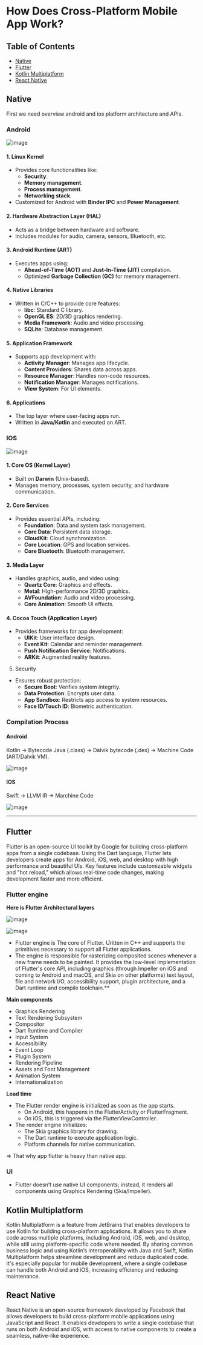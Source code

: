 # How Does Cross-Platform Mobile App Work?


## Table of Contents

- [Native](#Native)
- [Flutter](#Flutter)
- [Kotlin Multiplatform](#Kotlin-Multiplatform)
- [React Native](#React-Native)

## Native
First we need overview android and ios platform architecture and APIs. 

### Android

![image](https://github.com/user-attachments/assets/fedd1aad-b6a7-4b96-b40d-3d4fcf837910)

  #### 1. Linux Kernel
  - Provides core functionalities like:
    - **Security**.
    - **Memory management**.
    - **Process management**.
    - **Networking stack**.
  - Customized for Android with **Binder IPC** and **Power Management**.
  
  #### 2. Hardware Abstraction Layer (HAL)
  - Acts as a bridge between hardware and software.
  - Includes modules for audio, camera, sensors, Bluetooth, etc.
  
  #### 3. Android Runtime (ART)
  - Executes apps using:
    - **Ahead-of-Time (AOT)** and **Just-In-Time (JIT)** compilation.
    - Optimized **Garbage Collection (GC)** for memory management.
  
  #### 4. Native Libraries
  - Written in C/C++ to provide core features:
    - **libc**: Standard C library.
    - **OpenGL ES**: 2D/3D graphics rendering.
    - **Media Framework**: Audio and video processing.
    - **SQLite**: Database management.
  
  #### 5. Application Framework
  - Supports app development with:
    - **Activity Manager**: Manages app lifecycle.
    - **Content Providers**: Shares data across apps.
    - **Resource Manager**: Handles non-code resources.
    - **Notification Manager**: Manages notifications.
    - **View System**: For UI elements.
  
  #### 6. Applications
  - The top layer where user-facing apps run.
  - Written in **Java/Kotlin** and executed on ART.


### IOS

![image](https://github.com/user-attachments/assets/dda75dc3-0445-4050-9cd0-2f2e814a4b27)

  #### 1. Core OS (Kernel Layer)
  - Built on **Darwin** (Unix-based).
  - Manages memory, processes, system security, and hardware communication.
  
  #### 2. Core Services
  - Provides essential APIs, including:
    - **Foundation**: Data and system task management.
    - **Core Data**: Persistent data storage.
    - **CloudKit**: Cloud synchronization.
    - **Core Location**: GPS and location services.
    - **Core Bluetooth**: Bluetooth management.
  
  #### 3. Media Layer
  - Handles graphics, audio, and video using:
    - **Quartz Core**: Graphics and effects.
    - **Metal**: High-performance 2D/3D graphics.
    - **AVFoundation**: Audio and video processing.
    - **Core Animation**: Smooth UI effects.
  
  #### 4. Cocoa Touch (Application Layer)
  - Provides frameworks for app development:
    - **UIKit**: User interface design.
    - **Event Kit**: Calendar and reminder management.
    - **Push Notification Service**: Notifications.
    - **ARKit**: Augmented reality features.
  
  5. Security
  - Ensures robust protection:
    - **Secure Boot**: Verifies system integrity.
    - **Data Protection**: Encrypts user data.
    - **App Sandbox**: Restricts app access to system resources.
    - **Face ID/Touch ID**: Biometric authentication.

### Compilation Process
#### Android

Kotlin → Bytecode Java (.class) → Dalvik bytecode (.dex) → Machine Code (ART/Dalvik VM).

![image](https://github.com/user-attachments/assets/e4da5291-74c9-4e4e-b09c-300e0dea344f)

#### IOS

Swift → LLVM IR → Marchine Code

![image](https://github.com/user-attachments/assets/0d4490fd-ca4d-44aa-9266-a87bfd1f62f0)

---


## Flutter

Flutter is an open-source UI toolkit by Google for building cross-platform apps from a single codebase. Using the Dart language, Flutter lets developers create apps for Android, iOS, web, and desktop with high performance and beautiful UIs. Key features include customizable widgets and "hot reload," which allows real-time code changes, making development faster and more efficient.

### Flutter engine

**Here is Flutter Architectural layers**

![image](https://github.com/user-attachments/assets/07dbd1c1-81b2-4870-806f-b742a6bb1478)

![image](https://github.com/user-attachments/assets/78cac3ac-cb95-4212-9c91-91b47675c8a8)

- Flutter engine is The core of Flutter. Ưritten in C++ and supports the primitives necessary to support all Flutter applications.
- The engine is responsible for rasterizing composited scenes whenever a new frame needs to be painted. It provides the low-level implementation of Flutter's core API, including graphics (through Impeller on iOS and coming to Android and macOS, and Skia on other platforms) text layout, file and network I/O, accessibility support, plugin architecture, and a Dart runtime and compile toolchain.**

**Main components**

  - Graphics Rendering
  - Text Rendering Subsystem
  - Compositor
  - Dart Runtime and Compiler
  - Input System
  - Accessibility
  - Event Loop
  - Plugin System
  - Rendering Pipeline
  - Assets and Font Management
  - Animation System
  - Internationalization

**Load time**

- The Flutter render engine is initialized as soon as the app starts.
  - On Android, this happens in the FlutterActivity or FlutterFragment.
  - On iOS, this is triggered via the FlutterViewController.
- The render engine initializes:
  - The Skia graphics library for drawing.
  - The Dart runtime to execute application logic.
  - Platform channels for native communication.

=>  That why app flutter is heavy than native app.

### UI
- Flutter doesn’t use native UI components; instead, it renders all components using Graphics Rendering (Skia/Impeller).

## Kotlin Multiplatform


Kotlin Multiplatform is a feature from JetBrains that enables developers to use Kotlin for building cross-platform applications. It allows you to share code across multiple platforms, including Android, iOS, web, and desktop, while still using platform-specific code where needed. By sharing common business logic and using Kotlin’s interoperability with Java and Swift, Kotlin Multiplatform helps streamline development and reduce duplicated code. It's especially popular for mobile development, where a single codebase can handle both Android and iOS, increasing efficiency and reducing maintenance.

## React Native

React Native is an open-source framework developed by Facebook that allows developers to build cross-platform mobile applications using JavaScript and React. It enables developers to write a single codebase that runs on both Android and iOS, with access to native components to create a seamless, native-like experience.
